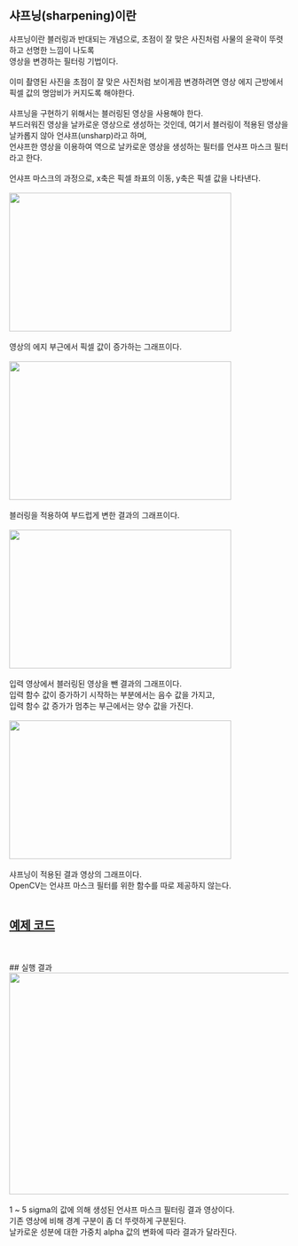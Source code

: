 ## 샤프닝(sharpening)이란
샤프닝이란 블러링과 반대되는 개념으로, 초점이 잘 맞은 사진처럼 사물의 윤곽이 뚜렷하고 선명한 느낌이 나도록
<br>
영상을 변경하는 필터링 기법이다.
<br>
<br>
이미 촬영된 사진을 초점이 잘 맞은 사진처럼 보이게끔 변경하려면 영상 에지 근방에서 픽셀 값의 명암비가 커지도록 해야한다.
<br>
<br>
샤프닝을 구현하기 위해서는 블러링된 영상을 사용해야 한다.
<br>
부드러워진 영상을 날카로운 영상으로 생성하는 것인데, 여기서 블러링이 적용된 영상을 날카롭지 않아 언샤프(unsharp)라고 하며,
<br>
언샤프한 영상을 이용하여 역으로 날카로운 영상을 생성하는 필터를 언샤프 마스크 필터라고 한다.
<br>
<br>
언샤프 마스크의 과정으로, x축은 픽셀 좌표의 이동, y축은 픽셀 값을 나타낸다.
<br>
<br>
<img src="https://user-images.githubusercontent.com/87363461/202885256-497e67d7-8f0f-46e2-b174-618b94111be8.JPG" width="400" height="250">
<br>
<br>
영상의 에지 부근에서 픽셀 값이 증가하는 그래프이다.
<br>
<br>
<img src="https://user-images.githubusercontent.com/87363461/202885265-fc544934-da20-4003-9767-67c0cc42194e.JPG" width="400" height="250">
<br>
<br>
블러링을 적용하여 부드럽게 변한 결과의 그래프이다.
<br>
<br>
<img src="https://user-images.githubusercontent.com/87363461/202885277-c165c4e3-d3d1-4a7c-819b-c7691dbbc8ff.JPG" width="400" height="250">
<br>
<br>
입력 영상에서 블러링된 영상을 뺀 결과의 그래프이다.
<br>
입력 함수 값이 증가하기 시작하는 부분에서는 음수 값을 가지고,
<br>
입력 함수 값 증가가 멈추는 부근에서는 양수 값을 가진다.
<br>
<br>
<img src="https://user-images.githubusercontent.com/87363461/202885314-3355614f-5375-42a1-8e10-25b18709ee9b.JPG" width="400" height="250">
<br>
<br>
샤프닝이 적용된 결과 영상의 그래프이다.
<br>
OpenCV는 언샤프 마스크 필터를 위한 함수를 따로 제공하지 않는다.
<br>
<br>
## [예제 코드](https://github.com/JeHeeYu/OpenCV/blob/main/Sharpening/Sharpening.cpp)
<br>
<br>
## 실행 결과
<img src="https://user-images.githubusercontent.com/87363461/202885404-ff4a34ac-6b80-4678-b302-ff87be77af4a.JPG" width="600" height="400">
<br>
<br>
1 ~ 5 sigma의 값에 의해 생성된 언샤프 마스크 필터링 결과 영상이다.
<br>
기존 영상에 비해 경계 구분이 좀 더 뚜렷하게 구분된다.
<br>
날카로운 성분에 대한 가중치 alpha 값의 변화에 따라 결과가 달라진다.
